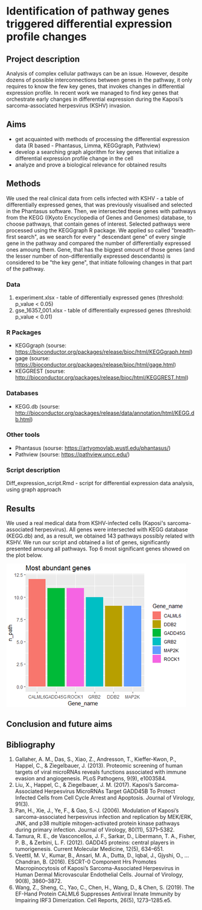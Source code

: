 # Identification of pathway genes triggered differential expression profile changes


## Project description
Analysis of complex cellular pathways can be an issue. However, despite dozens of possible interconnections between genes in the pathway, it only requires to know the few key genes, that invokes changes in differential expression profile. In recent work we managed to find key genes that orchestrate early changes in differential expression during the Kaposi’s sarcoma-associated herpesvirus (KSHV) invasion. 

## Aims 
 - get acquainted with methods of processing the differential expression data (R based - Phantasus, Limma, KEGGgraph, Pathview)
 - develop a searching graph algorithm for key genes that initialize a differential expression profile change in the cell
 - analyze and prove a biological relevance for obtained results
 
## Methods
We used the real clinical data from cells infected with KSHV - a table of differentially expressed genes, that was previously visualised and selected in the Phantasus software. Then, we intersected these genes with pathways from the KEGG ((Kyoto Encyclopedia of Genes and Genomes) database, to choose pathways, that contain genes of interest. 
Selected pathways were processed using the KEGGgraph R package. We applied so called "breadth-first search", as we search for every "	descendant gene"  of every single gene in the pathway and compared the number of differentially expressed ones amoung them. Gene, that has the biggest omount of those genes (and the lesser number of non-differentially expressed descendants) is considered to be "the key gene", that initiate following changes in that part of the pathway. 

### Data
1) experiment.xlsx - table of differentially expressed genes (threshold: p_value < 0.05)
2) gse_16357_001.xlsx - table of differentially expressed genes (threshold: p_value < 0.01)

### R Packages
 - KEGGgraph (sourse: https://bioconductor.org/packages/release/bioc/html/KEGGgraph.html)
 - gage (sourse: https://bioconductor.org/packages/release/bioc/html/gage.html)
 - KEGGREST (sourse: http://bioconductor.org/packages/release/bioc/html/KEGGREST.html)
### Databases
 - KEGG.db (sourse: http://bioconductor.org/packages/release/data/annotation/html/KEGG.db.html)
### Other tools 
 - Phantasus (sourse: https://artyomovlab.wustl.edu/phantasus/)
 - Pathview (sourse: https://pathview.uncc.edu/)

### Script description
Diff_expression_script.Rmd - script for differential expression data analysis, using graph approach

## Results 
 We used a real medical data from KSHV-infected cells (Kaposi's sarcoma-associated herpesvirus). All genes were intersected with KEGG database (KEGG.db) and, as a result, we obtained 143 pathways possibly related with KSHV. 
 We run our script and obtained a list of genes, significantly presented amoung all pathways. Top 6 most significant genes showed on the plot below.
 
![](https://github.com/DariaGorbach/Dif_expression_profiles_project/blob/master/Result_Rplot.png?raw=true)

## Conclusion and future aims


## Bibliography
1.	Gallaher, A. M., Das, S., Xiao, Z., Andresson, T., Kieffer-Kwon, P., Happel, C., & Ziegelbauer, J. (2013). Proteomic screening of human targets of viral microRNAs reveals functions associated with immune evasion and angiogenesis. PLoS Pathogens, 9(9), e1003584. 
2.	Liu, X., Happel, C., & Ziegelbauer, J. M. (2017). Kaposi’s Sarcoma-Associated Herpesvirus MicroRNAs Target GADD45B To Protect Infected Cells from Cell Cycle Arrest and Apoptosis. Journal of Virology, 91(3).
3.	Pan, H., Xie, J., Ye, F., & Gao, S.-J. (2006). Modulation of Kaposi’s sarcoma-associated herpesvirus infection and replication by MEK/ERK, JNK, and p38 multiple mitogen-activated protein kinase pathways during primary infection. Journal of Virology, 80(11), 5371–5382. 
4.	Tamura, R. E., de Vasconcellos, J. F., Sarkar, D., Libermann, T. A., Fisher, P. B., & Zerbini, L. F. (2012). GADD45 proteins: central players in tumorigenesis. Current Molecular Medicine, 12(5), 634–651.
5.	Veettil, M. V., Kumar, B., Ansari, M. A., Dutta, D., Iqbal, J., Gjyshi, O., … Chandran, B. (2016). ESCRT-0 Component Hrs Promotes Macropinocytosis of Kaposi’s Sarcoma-Associated Herpesvirus in Human Dermal Microvascular Endothelial Cells. Journal of Virology, 90(8), 3860–3872.
6.	Wang, Z., Sheng, C., Yao, C., Chen, H., Wang, D., & Chen, S. (2019). The EF-Hand Protein CALML6 Suppresses Antiviral Innate Immunity by Impairing IRF3 Dimerization. Cell Reports, 26(5), 1273–1285.e5. 

